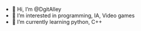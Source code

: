- 👋 Hi, I’m @DgitAlley
- 👀 I’m interested in programming, IA, Video games
- 🌱 I’m currently learning python, C++

<!---
DgitAlley/DgitAlley is a ✨ special ✨ repository because its `README.md` (this file) appears on your GitHub profile.
You can click the Preview link to take a look at your changes.
--->
